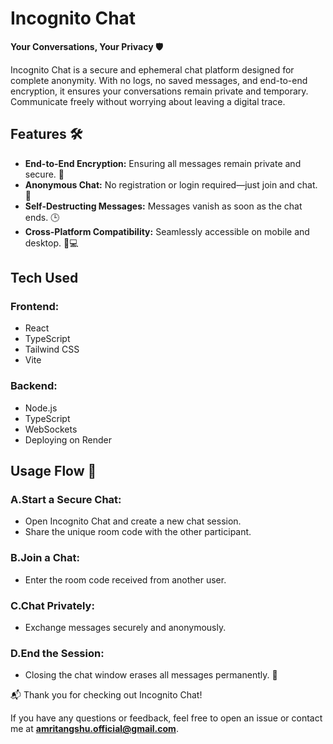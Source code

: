 # Incognito Chat

**Your Conversations, Your Privacy 🛡️**

Incognito Chat is a secure and ephemeral chat platform designed for complete anonymity. With no logs, no saved messages, and end-to-end encryption, it ensures your conversations remain private and temporary. Communicate freely without worrying about leaving a digital trace.

## Features 🛠️

- **End-to-End Encryption:** Ensuring all messages remain private and secure. 🔐
- **Anonymous Chat:** No registration or login required—just join and chat. 👥
- **Self-Destructing Messages:** Messages vanish as soon as the chat ends. 🕒
- **Cross-Platform Compatibility:** Seamlessly accessible on mobile and desktop. 📱💻

## Tech Used 

### **Frontend:**
- React 
- TypeScript 
- Tailwind CSS 
- Vite 

### **Backend:**
- Node.js 
- TypeScript 
- WebSockets 
- Deploying on Render


## Usage Flow 📖

### **A.Start a Secure Chat:**
- Open Incognito Chat and create a new chat session.
- Share the unique room code with the other participant. 

### **B.Join a Chat:**
- Enter the room code received from another user. 

### **C.Chat Privately:**
- Exchange messages securely and anonymously. 

### **D.End the Session:**
- Closing the chat window erases all messages permanently. 🛑


📬 Thank you for checking out Incognito Chat! 

If you have any questions or feedback, feel free to open an issue or contact me at **amritangshu.official@gmail.com**.









